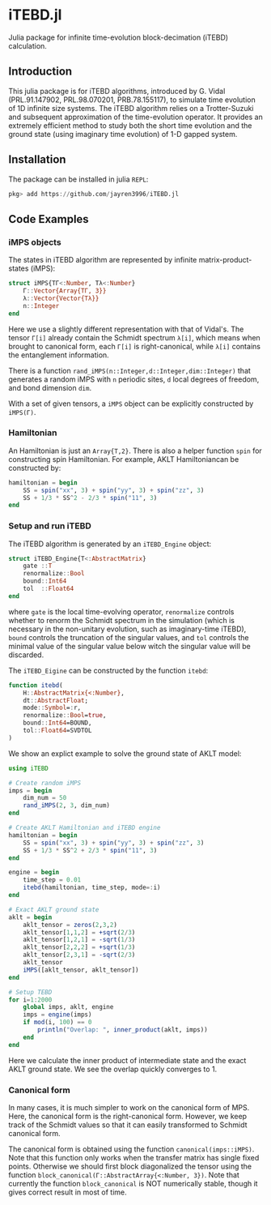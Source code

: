 # iTEBD.jl

Julia package for infinite time-evolution block-decimation (iTEBD) calculation.

## Introduction

This julia package is for iTEBD algorithms, introduced by G. Vidal (PRL.91.147902, PRL.98.070201, PRB.78.155117), to simulate time evolution of 1D infinite size systems. The iTEBD algorithm relies on a Trotter-Suzuki and subsequent approximation of the time-evolution operator. It provides an extremely efficient method to study both the short time evolution and the ground state (using imaginary time evolution) of 1-D gapped system.

## Installation

The package can be installed in julia ```REPL```:

```julia
pkg> add https://github.com/jayren3996/iTEBD.jl
```

## Code Examples

### iMPS objects

The states in iTEBD algorithm are represented by infinite matrix-product-states (iMPS):

```julia
struct iMPS{TΓ<:Number, Tλ<:Number}
    Γ::Vector{Array{TΓ, 3}}
    λ::Vector{Vector{Tλ}}
    n::Integer
end
```

Here we use a slightly different representation with that of Vidal's. The tensor `Γ[i]` already contain the Schmidt spectrum `λ[i]`, which means when brought to canonical form, each `Γ[i]` is right-canonical, while `λ[i]` contains the entanglement information.

There is a function `rand_iMPS(n::Integer,d::Integer,dim::Integer)` that generates a random iMPS with `n` periodic sites, `d` local degrees of freedom, and bond dimension `dim`.

With a set of given tensors, a `iMPS` object can be explicitly constructed by `iMPS(Γ)`.

### Hamiltonian

An Hamiltonian is just an  `Array{T,2}`. There is also a helper function `spin` for constructing spin Hamiltonian. For example, AKLT Hamiltoniancan be constructed by:

```julia
hamiltonian = begin
    SS = spin("xx", 3) + spin("yy", 3) + spin("zz", 3)
    SS + 1/3 * SS^2 - 2/3 * spin("11", 3)
end
```

### Setup and run iTEBD

The iTEBD algorithm is generated by an ```iTEBD_Engine``` object:

```julia
struct iTEBD_Engine{T<:AbstractMatrix}
    gate ::T
    renormalize::Bool
    bound::Int64
    tol  ::Float64
end
```

where ```gate``` is the local time-evolving operator, ```renormalize``` controls whether to renorm the Schmidt spectrum in the simulation (which is necessary in the non-unitary evolution, such as imaginary-time iTEBD), ```bound``` controls the truncation of the singular values, and ```tol``` controls the minimal value of the singular value below witch the singular value will be discarded.

The ```iTEBD_Eigine``` can be constructed by the function ```itebd```:

```julia
function itebd(
    H::AbstractMatrix{<:Number},
    dt::AbstractFloat;
    mode::Symbol=:r,
    renormalize::Bool=true,
    bound::Int64=BOUND,
    tol::Float64=SVDTOL
)
```

We show an explict example to solve the ground state of AKLT model:

```julia
using iTEBD

# Create random iMPS
imps = begin
    dim_num = 50
    rand_iMPS(2, 3, dim_num)
end

# Create AKLT Hamiltonian and iTEBD engine
hamiltonian = begin
    SS = spin("xx", 3) + spin("yy", 3) + spin("zz", 3)
    SS + 1/3 * SS^2 + 2/3 * spin("11", 3)
end

engine = begin
    time_step = 0.01
    itebd(hamiltonian, time_step, mode=:i)
end

# Exact AKLT ground state
aklt = begin
    aklt_tensor = zeros(2,3,2)
    aklt_tensor[1,1,2] = +sqrt(2/3)
    aklt_tensor[1,2,1] = -sqrt(1/3)
    aklt_tensor[2,2,2] = +sqrt(1/3)
    aklt_tensor[2,3,1] = -sqrt(2/3)
    aklt_tensor
    iMPS([aklt_tensor, aklt_tensor])
end

# Setup TEBD
for i=1:2000
    global imps, aklt, engine
    imps = engine(imps)
    if mod(i, 100) == 0
        println("Overlap: ", inner_product(aklt, imps))
    end
end
```

Here we calculate the inner product of intermediate state and the exact AKLT ground state. We see the overlap quickly converges to 1.

### Canonical form

In many cases, it is much simpler to work on the canonical form of MPS. Here, the canonical form is the right-canonical form. However, we keep track of the Schmidt values so that it can easily transformed to Schmidt canonical form.

The canonical form is obtained using the function ```canonical(imps::iMPS)```. Note that this function only works when the transfer matrix has single fixed points. Otherwise we should first block diagonalized the tensor using the function ```block_canonical(Γ::AbstractArray{<:Number, 3})```. Note that currently the function ```block_canonical``` is NOT numerically stable, though it gives correct result in most of time.
